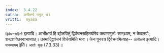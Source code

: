 ```yaml
---
index:  3.4.22
sutra:  अभीक्ष्ण्ये णमुल् च।
vritti:  nyasa
---
```


`द्विर्वचनसहितौ` इत्यादि। आभीक्ष्ण्यं हि द्योतयितुं द्विर्वचनसहितयोरेव क्त्वाणमुलोः सामथ्र्यम्, न केवलयोः; शब्दशक्तिस्वाभाव्यात्। तस्माद्द्विर्वचनं विधेयमिति भावः। केन पुनरत्र द्विर्वचनमित्याह-- `आभीक्ष्ण्ये` इत्यादि। `पायम्पायम्` इति। `आतो युक्` (7.3.33)॥
